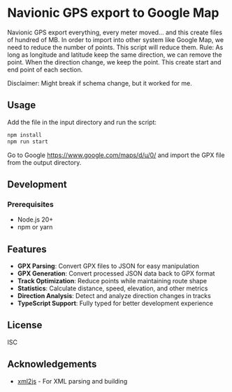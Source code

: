 # Navionic GPS export to Google Map

Navionic GPS export everything, every meter moved... and this create files of hundred of MB. In order to import into other system like Google Map, we need to reduce the number of points. This script will reduce them.
Rule: As long as longitude and latitude keep the same direction, we can remove the point. When the direction change, we keep the point. This create start and end point of each section. 

Disclaimer: Might break if schema change, but it worked for me.

## Usage

Add the file in the input directory and run the script:
```bash
npm install
npm run start
```

Go to Google https://www.google.com/maps/d/u/0/ and import the GPX file from the output directory.

## Development

### Prerequisites

- Node.js 20+
- npm or yarn

## Features

- **GPX Parsing**: Convert GPX files to JSON for easy manipulation
- **GPX Generation**: Convert processed JSON data back to GPX format
- **Track Optimization**: Reduce points while maintaining route shape
- **Statistics**: Calculate distance, speed, elevation, and other metrics
- **Direction Analysis**: Detect and analyze direction changes in tracks
- **TypeScript Support**: Fully typed for better development experience


## License

ISC

## Acknowledgements

- [xml2js](https://github.com/Leonidas-from-XIV/node-xml2js) - For XML parsing and building
